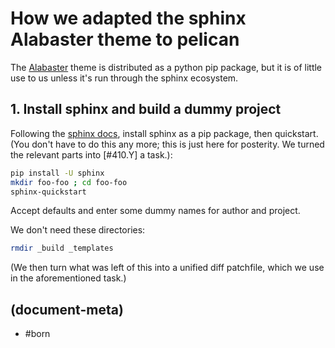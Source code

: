 # How we adapted the sphinx Alabaster theme to pelican

The [Alabaster][1] theme is distributed as a python pip package, but it is
of little use to us unless it's run through the sphinx ecosystem.



## 1. Install sphinx and build a dummy project

Following the [sphinx docs][2], install sphinx as a pip package, then
quickstart. (You don't have to do this any more; this is just here for
posterity. We turned the relevant parts into [#410.Y] a task.):

```bash
pip install -U sphinx
mkdir foo-foo ; cd foo-foo
sphinx-quickstart
```

Accept defaults and enter some dummy names for author and project.


We don't need these directories:

```bash
rmdir _build _templates
```

(We then turn what was left of this into a unified diff patchfile,
which we use in the aforementioned task.)




[1]: https://alabaster.readthedocs.io/en/latest
[2]: https://www.sphinx-doc.org/en/master/usage/installation.html



## (document-meta)

  - #born
